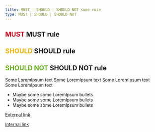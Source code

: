 ```yaml
---
title: MUST | SHOULD | SHOULD NOT some rule
type: MUST | SHOULD | SHOULD NOT
---
```


## <span style="color: #D4021D;">MUST</span> MUST rule

## <span style="color: #F1B500;">SHOULD</span> SHOULD rule

## <span style="color: #69AF1F;">SHOULD NOT</span> SHOULD NOT rule

Some LoremIpsum text Some LoremIpsum text Some LoremIpsum text Some LoremIpsum text

* Maybe some some LoremIpsum bullets
* Maybe some some LoremIpsum bullets
* Maybe some some LoremIpsum bullets

 [External link](https://www.google.de/?hl=en)
 
 [Internal link](guidelines/200_general-guidelines/203_must-provide-api-specification-using-openapi.md)
